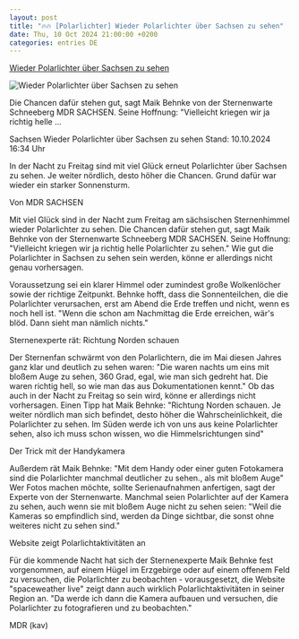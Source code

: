 ```yaml
---
layout: post
title: "🔥🔥 [Polarlichter] Wieder Polarlichter über Sachsen zu sehen"
date: Thu, 10 Oct 2024 21:00:00 +0200
categories: entries DE
---
```

[Wieder Polarlichter über Sachsen zu sehen](https://www.tagesschau.de/inland/regional/sachsen/mdr-wieder-polarlichter-ueber-sachsen-zu-sehen-100.html)

![Wieder Polarlichter über Sachsen zu sehen](https://images.tagesschau.de/image/3217418b-0cb4-42d2-8eda-c8266a9792ab/AAABknbjTeM/AAABkZLhkrw/16x9-1280/mdr-bei-klarem-himmel-koennen-sternenfans-in-der-nacht-polarlichter-ueber-den-saechsischem-sternenhimmel-beobachten-ob-sich-dann-ein-aehnliches-farbenspiel-wie-auf-dem-foto-bieten-wird-100.jpg)

Die Chancen dafür stehen gut, sagt Maik Behnke von der Sternenwarte Schneeberg MDR SACHSEN. Seine Hoffnung: "Vielleicht kriegen wir ja richtig helle ...

Sachsen Wieder Polarlichter über Sachsen zu sehen Stand: 10.10.2024 16:34 Uhr

In der Nacht zu Freitag sind mit viel Glück erneut Polarlichter über Sachsen zu sehen. Je weiter nördlich, desto höher die Chancen. Grund dafür war wieder ein starker Sonnensturm.

Von MDR SACHSEN

Mit viel Glück sind in der Nacht zum Freitag am sächsischen Sternenhimmel wieder Polarlichter zu sehen. Die Chancen dafür stehen gut, sagt Maik Behnke von der Sternenwarte Schneeberg MDR SACHSEN. Seine Hoffnung: "Vielleicht kriegen wir ja richtig helle Polarlichter zu sehen." Wie gut die Polarlichter in Sachsen zu sehen sein werden, könne er allerdings nicht genau vorhersagen.

Voraussetzung sei ein klarer Himmel oder zumindest große Wolkenlöcher sowie der richtige Zeitpunkt. Behnke hofft, dass die Sonnenteilchen, die die Polarlichter verursachen, erst am Abend die Erde treffen und nicht, wenn es noch hell ist. "Wenn die schon am Nachmittag die Erde erreichen, wär's blöd. Dann sieht man nämlich nichts."

Sternenexperte rät: Richtung Norden schauen

Der Sternenfan schwärmt von den Polarlichtern, die im Mai diesen Jahres ganz klar und deutlich zu sehen waren: "Die waren nachts um eins mit bloßem Auge zu sehen, 360 Grad, egal, wie man sich gedreht hat. Die waren richtig hell, so wie man das aus Dokumentationen kennt." Ob das auch in der Nacht zu Freitag so sein wird, könne er allerdings nicht vorhersagen. Einen Tipp hat Maik Behnke: "Richtung Norden schauen. Je weiter nördlich man sich befindet, desto höher die Wahrscheinlichkeit, die Polarlichter zu sehen. Im Süden werde ich von uns aus keine Polarlichter sehen, also ich muss schon wissen, wo die Himmelsrichtungen sind"

Der Trick mit der Handykamera

Außerdem rät Maik Behnke: "Mit dem Handy oder einer guten Fotokamera sind die Polarlichter manchmal deutlicher zu sehen., als mit bloßem Auge" Wer Fotos machen möchte, sollte Serienaufnahmen anfertigen, sagt der Experte von der Sternenwarte. Manchmal seien Polarlichter auf der Kamera zu sehen, auch wenn sie mit bloßem Auge nicht zu sehen seien: "Weil die Kameras so empfindlich sind, werden da Dinge sichtbar, die sonst ohne weiteres nicht zu sehen sind."

Website zeigt Polarlichtaktivitäten an

Für die kommende Nacht hat sich der Sternenexperte Maik Behnke fest vorgenommen, auf einem Hügel im Erzgebirge oder auf einem offenem Feld zu versuchen, die Polarlichter zu beobachten - vorausgesetzt, die Website "spaceweather live" zeigt dann auch wirklich Polarlichtaktivitäten in seiner Region an. "Da werde ich dann die Kamera aufbauen und versuchen, die Polarlichter zu fotografieren und zu beobachten."

MDR (kav)

